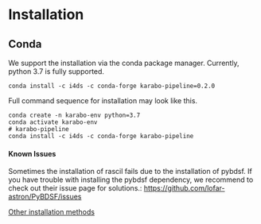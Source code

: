 # Installation

## Conda

We support the installation via the conda package manager.
Currently, python 3.7 is fully supported.

```shell
conda install -c i4ds -c conda-forge karabo-pipeline=0.2.0
```

Full command sequence for installation may look like this.

```shell
conda create -n karabo-env python=3.7
conda activate karabo-env
# karabo-pipeline
conda install -c i4ds -c conda-forge karabo-pipeline
```

#### Known Issues

Sometimes the installation of rascil fails due to the installation of pybdsf. If you have trouble with installing the pybdsf dependency, we recommend to check out their issue page for solutions.: https://github.com/lofar-astron/PyBDSF/issues


[Other installation methods](Installation_no_conda.md)

